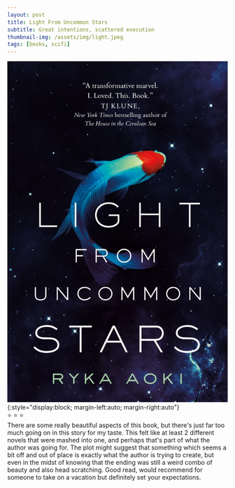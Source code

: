 ```yaml
---
layout: post
title: Light From Uncommon Stars
subtitle: Great intentions, scattered execution
thumbnail-img: /assets/img/light.jpeg
tags: [books, scifi]
---
```

![Light From Uncommon Stars cover](/assets/img/light.jpeg){:style="display:block; margin-left:auto; margin-right:auto"}
<br>
:star: :star: :star: 
<br>
There are some really beautiful aspects of this book, but there's just far too much going on in this story for my taste. This felt like at least 2 different novels that were mashed into one, and perhaps that's part of what the author was going for. The plot might suggest that something which seems a bit off and out of place is exactly what the author is trying to create, but even in the midst of knowing that the ending was still a weird combo of beauty and also head scratching. Good read, would recommend for someone to take on a vacation but definitely set your expectations.

